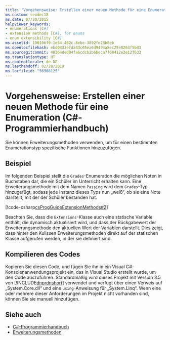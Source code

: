 ```yaml
---
title: 'Vorgehensweise: Erstellen einer neuen Methode für eine Enumeration – C#-Programmierhandbuch'
ms.custom: seodec18
ms.date: 07/20/2015
helpviewer_keywords:
- enumerations [C#]
- extension methods [C#], for enums
- enum extensibility [C#]
ms.assetid: 100106f9-1e54-462c-8ebe-3892fe23b6eb
ms.openlocfilehash: ebd0433efda43c65ea6d9494a8ec25e8263f5b43
ms.sourcegitcommit: 40364ded04fa6cdcb2b6beca7f68412e2e12f633
ms.translationtype: HT
ms.contentlocale: de-DE
ms.lasthandoff: 02/28/2019
ms.locfileid: "56968125"
---
```

# <a name="how-to-create-a-new-method-for-an-enumeration-c-programming-guide"></a>Vorgehensweise: Erstellen einer neuen Methode für eine Enumeration (C#-Programmierhandbuch)
Sie können Erweiterungsmethoden verwenden, um für einen bestimmten Enumerationstyp spezifische Funktionen hinzuzufügen.  
  
## <a name="example"></a>Beispiel  
 Im folgenden Beispiel stellt die `Grades`-Enumeration die möglichen Noten in Buchstaben dar, die ein Schüler im Unterricht erhalten kann. Eine Erweiterungsmethode mit dem Namen `Passing` wird dem `Grades`-Typ hinzugefügt, sodass jede Instanz dieses Typs nun „weiß“, ob sie eine Note darstellt, mit der der Schüler bestanden hat.  
  
 [!code-csharp[csProgGuideExtensionMethods#2](~/samples/snippets/csharp/VS_Snippets_VBCSharp/csProgGuideExtensionMethods/cs/extensionmethods.cs#2)]  
  
 Beachten Sie, dass die `Extensions`-Klasse auch eine statische Variable enthält, die dynamisch aktualisiert wird, und dass der Rückgabewert der Erweiterungsmethode den aktuellen Wert der Variablen darstellt. Dies zeigt, dass hinter den Kulissen Erweiterungsmethoden direkt auf der statischen Klasse aufgerufen werden, in der sie definiert sind.  
  
## <a name="compiling-the-code"></a>Kompilieren des Codes  
 Kopieren Sie diesen Code, und fügen Sie ihn in ein Visual C#-Konsolenanwendungsprojekt ein, das in Visual Studio erstellt wurde, um den Code auszuführen. Standardmäßig wird dieses Projekt mit Version 3.5 von [!INCLUDE[dnprdnshort](~/includes/dnprdnshort-md.md)] verwendet und verfügt über einen Verweis auf „System.Core.dll“ und eine `using`-Anweisung für „System.Linq“. Wenn eine oder mehrere dieser Anforderungen im Projekt nicht vorhanden sind, können Sie sie manuell hinzufügen.  
  
## <a name="see-also"></a>Siehe auch

- [C#-Programmierhandbuch](../../../csharp/programming-guide/index.md)
- [Erweiterungsmethoden](../../../csharp/programming-guide/classes-and-structs/extension-methods.md)
